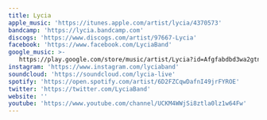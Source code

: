```yaml
---
title: Lycia
apple_music: 'https://itunes.apple.com/artist/lycia/4370573'
bandcamp: 'https://lycia.bandcamp.com'
discogs: 'https://www.discogs.com/artist/97667-Lycia'
facebook: 'https://www.facebook.com/LyciaBand'
google_music: >-
   https://play.google.com/store/music/artist/Lycia?id=Afgfabdbd3wa2gtnmtxdcqny4ia
instagram: 'https://www.instagram.com/lyciaband'
soundcloud: 'https://soundcloud.com/lycia-live'
spotify: 'https://open.spotify.com/artist/6D2FZCqwDafnI49jrFYROE'
twitter: 'https://twitter.com/LyciaBand'
website: ''
youtube: 'https://www.youtube.com/channel/UCKM4WWjSi8ztla0lz1w64Fw'
---
```

